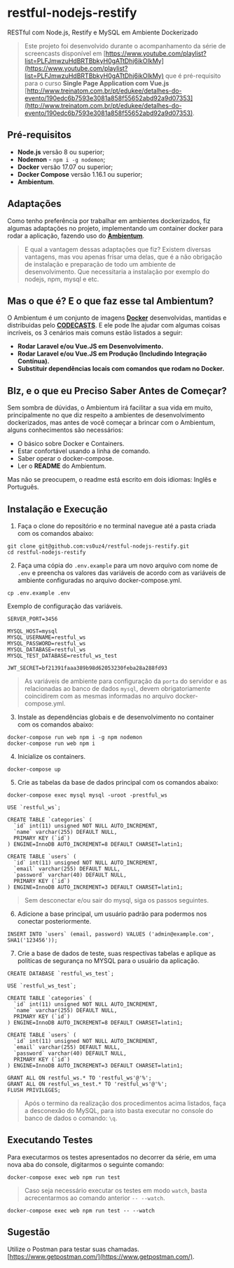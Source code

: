 # restful-nodejs-restify
RESTful com Node.js, Restify e MySQL em Ambiente Dockerizado

> Este projeto foi desenvolvido durante o acompanhamento da série de screencasts disponível em [https://www.youtube.com/playlist?list=PLFJmwzuHdBRTBbkyH0gATtDhj6ikOIkMy](https://www.youtube.com/playlist?list=PLFJmwzuHdBRTBbkyH0gATtDhj6ikOIkMy) que é pré-requisito para o curso **Single Page Application com Vue.js** [http://www.treinatom.com.br/pt/edukee/detalhes-do-evento/190edc6b7593e3081a858f55652abd92a9d07353](http://www.treinatom.com.br/pt/edukee/detalhes-do-evento/190edc6b7593e3081a858f55652abd92a9d07353).

## Pré-requisitos
- **Node.js** versão 8 ou superior;
- **Nodemon** - `npm i -g nodemon`;
- **Docker** versão 17.07 ou superior;
- **Docker Compose** versão 1.16.1 ou superior;
- **Ambientum**.

## Adaptações
Como tenho preferência por trabalhar em ambientes dockerizados, fiz algumas adaptações no projeto, implementando um container docker para rodar a aplicação, fazendo uso do **[Ambientum](https://github.com/codecasts/ambientum)**.

> E qual a vantagem dessas adaptações que fiz? Existem diversas vantagens, mas vou apenas frisar uma delas, que é a não obrigação de instalação e preparação de todo um ambiente de desenvolvimento. Que necessitaria a instalação por exemplo do nodejs, npm, mysql e etc.

## Mas o que é? E o que faz esse tal Ambientum?
O Ambientum é um conjunto de imagens **[Docker](https://www.docker.com/)** desenvolvidas, mantidas e distribuidas pelo **[CODECASTS](https://codecasts.com.br)**. E ele pode lhe ajudar com algumas coisas incríveis, os 3 cenários mais comuns estão listados a seguir:

- **Rodar Laravel e/ou Vue.JS em Desenvolvimento.**
- **Rodar Laravel e/ou Vue.JS em Produção (Includindo Integração Contínua).**
- **Substituir dependências locais com comandos que rodam no Docker.**

## Blz, e o que eu Preciso Saber Antes de Começar?

Sem sombra de dúvidas, o Ambientum irá facilitar a sua vida em muito, principalmente no que diz respeito a ambientes de desenvolvimento dockerizados, mas antes de você começar a brincar com o Ambientum, alguns conhecimentos são necessários:

* O básico sobre Docker e Containers.
* Estar confortável usando a linha de comando.
* Saber operar o docker-compose.
* Ler o **README** do Ambientum.

Mas não se preocupem, o readme está escrito em dois idiomas: Inglês e Português.

## Instalação e Execução

1. Faça o clone do repositório e no terminal navegue até a pasta criada com os comandos abaixo:

```
git clone git@github.com:vs0uz4/restful-nodejs-restify.git
cd restful-nodejs-restify
```

2. Faça uma cópia do `.env.example` para um novo arquivo com nome de `.env` e preencha os valores das variáveis de acordo com as variáveis de ambiente configuradas no arquivo docker-compose.yml. 

```
cp .env.example .env
```

Exemplo de configuração das variáveis.
```
SERVER_PORT=3456

MYSQL_HOST=mysql
MYSQL_USERNAME=restful_ws
MYSQL_PASSWORD=restful_ws
MYSQL_DATABASE=restful_ws
MYSQL_TEST_DATABASE=restful_ws_test

JWT_SECRET=bf21391faaa389b98d62053230feba28a288fd93
```

> As variáveis de ambiente para configuração da `porta` do servidor e as relacionadas ao banco de dados `mysql`, devem obrigatoriamente coincidirem com as mesmas informadas no arquivo docker-compose.yml.

3. Instale as dependências globais e de desenvolvimento no container com os comandos abaixo:

```
docker-compose run web npm i -g npm nodemon
docker-compose run web npm i
```

4. Inicialize os containers.

```
docker-compose up
```

5. Crie as tabelas da base de dados principal com os comandos abaixo:

```
docker-compose exec mysql mysql -uroot -prestful_ws

USE `restful_ws`;

CREATE TABLE `categories` (
  `id` int(11) unsigned NOT NULL AUTO_INCREMENT,
  `name` varchar(255) DEFAULT NULL,
  PRIMARY KEY (`id`)
) ENGINE=InnoDB AUTO_INCREMENT=8 DEFAULT CHARSET=latin1;

CREATE TABLE `users` (
  `id` int(11) unsigned NOT NULL AUTO_INCREMENT,
  `email` varchar(255) DEFAULT NULL,
  `password` varchar(40) DEFAULT NULL,
  PRIMARY KEY (`id`)
) ENGINE=InnoDB AUTO_INCREMENT=3 DEFAULT CHARSET=latin1;
```

> Sem desconectar e/ou sair do mysql, siga os passos seguintes.

6. Adicione a base principal, um usuário padrão para podermos nos conectar posteriormente. 

```
INSERT INTO `users` (email, password) VALUES ('admin@example.com', SHA1('123456'));
```

7. Crie a base de dados de teste, suas respectivas tabelas e aplique as políticas de segurança no MYSQL para o usuário da aplicação.

```
CREATE DATABASE `restful_ws_test`;

USE `restful_ws_test`;

CREATE TABLE `categories` (
  `id` int(11) unsigned NOT NULL AUTO_INCREMENT,
  `name` varchar(255) DEFAULT NULL,
  PRIMARY KEY (`id`)
) ENGINE=InnoDB AUTO_INCREMENT=8 DEFAULT CHARSET=latin1;

CREATE TABLE `users` (
  `id` int(11) unsigned NOT NULL AUTO_INCREMENT,
  `email` varchar(255) DEFAULT NULL,
  `password` varchar(40) DEFAULT NULL,
  PRIMARY KEY (`id`)
) ENGINE=InnoDB AUTO_INCREMENT=3 DEFAULT CHARSET=latin1;

GRANT ALL ON restful_ws.* TO 'restful_ws'@'%';
GRANT ALL ON restful_ws_test.* TO 'restful_ws'@'%';
FLUSH PRIVILEGES;
```

> Após o termino da realização dos procedimentos acima listados, faça a desconexão do MySQL, para isto basta executar no console do banco de dados o comando: `\q`. 

## Executando Testes
Para executarmos os testes apresentados no decorrer da série, em uma nova aba do console, digitarmos o seguinte comando:

```
docker-compose exec web npm run test
```

> Caso seja necessário executar os testes em modo `watch`, basta acrecentarmos ao comando anterior `-- --watch`.

```
docker-compose exec web npm run test -- --watch
```

## Sugestão
Utilize o Postman para testar suas chamadas. [https://www.getpostman.com/](https://www.getpostman.com/).